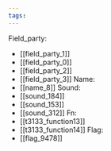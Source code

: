 ```yaml
---
tags:
---
```

Field_party:
- [[field_party_1]]
- [[field_party_0]]
- [[field_party_2]]
- [[field_party_3]]
Name:
- [[name_8]]
Sound:
- [[sound_184]]
- [[sound_153]]
- [[sound_312]]
Fn:
- [[t3133_function13]]
- [[t3133_function14]]
Flag:
- [[flag_9478]]
